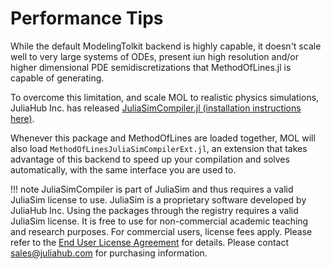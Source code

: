 # Performance Tips

While the default ModelingTolkit backend is highly capable, it doesn't scale well to very large systems of ODEs, present iun high resolution and/or higher dimensional PDE semidiscretizations that MethodOfLines.jl is capable of generating.

To overcome this limitation, and scale MOL to realistic physics simulations, JuliaHub Inc. has released [JuliaSimCompiler.jl (installation instructions here)](https://help.juliahub.com/juliasimcompiler/dev/).

Whenever this package and MethodOfLines are loaded together, MOL will also load `MethodOfLinesJuliaSimCompilerExt.jl`, an extension that takes advantage of this backend to speed up your compilation and solves automatically, with the same interface you are used to. 

!!! note
    JuliaSimCompiler is part of JuliaSim and thus requires a valid JuliaSim license to use. JuliaSim is a proprietary software developed by JuliaHub Inc. Using the packages through the registry requires a valid JuliaSim license. It is free to use for non-commercial academic teaching and research purposes. For commercial users, license fees apply. Please refer to the [End User License Agreement](https://juliahub.com/company/eula/?_gl=1*120lqg6*_ga*MTAxODQ4OTE3Mi4xNjk0MDA4MDM5*_ga_8FC7JQQLXX*MTY5NDAwODAzOC4xLjEuMTY5NDAwODgxMC4wLjAuMA..) for details. Please contact [sales@juliahub.com](sales@juliahub.com) for purchasing information.
